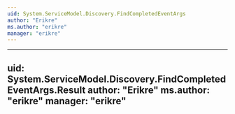 ```yaml
---
uid: System.ServiceModel.Discovery.FindCompletedEventArgs
author: "Erikre"
ms.author: "erikre"
manager: "erikre"
---
```


---
uid: System.ServiceModel.Discovery.FindCompletedEventArgs.Result
author: "Erikre"
ms.author: "erikre"
manager: "erikre"
---
